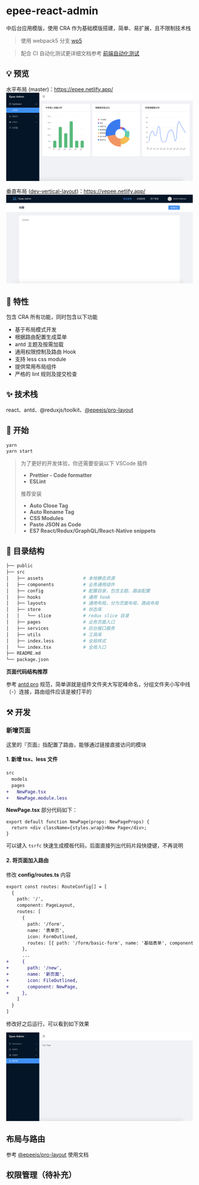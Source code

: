 # epee-react-admin

中后台应用模版，使用 CRA 作为基础模版搭建，简单、易扩展，且不限制技术栈

> 使用 webpack5 分支 [wp5](https://github.com/epeejs/epee-react-admin/tree/wp5)

> 配合 CI 自动化测试更详细文档参考 [前端自动化测试](https://epeejs.github.io/daydayup/zjw/auto-test)

## 💡 预览

水平布局 (master)：<https://epee.netlify.app/> ![hlayout](https://raw.githubusercontent.com/dobble11/aseets/master/hlayout.png)

垂直布局 ([dev-vertical-layout](https://github.com/dobble11/epee-react-admin-ts/tree/dev-vertical-layout))：<https://vepee.netlify.app/> ![vlayout](https://raw.githubusercontent.com/dobble11/aseets/master/vlayout.png)

## 🚀 特性

包含 CRA 所有功能，同时包含以下功能

- 基于布局模式开发
- 根据路由配置生成菜单
- antd 主题及按需加载
- 通用权限控制及路由 Hook
- 支持 less css module
- 提供常用布局组件
- 严格的 lint 规则及提交检查

## ✨ 技术栈

react、antd、@reduxjs/toolkit、[@epeejs/pro-layout](https://github.com/epeejs/react-components/tree/main/packages/pro-layout)

## 🏃 开始

```sh
yarn
yarn start
```

> 为了更好的开发体验，你还需要安装以下 VSCode 插件
>
> - **Prettier - Code formatter**
> - **ESLint**
>
> 推荐安装
>
> - **Auto Close Tag**
> - **Auto Rename Tag**
> - **CSS Modules**
> - **Paste JSON as Code**
> - **ES7 React/Redux/GraphQL/React-Native snippets**

## 🌳 目录结构

```sh
├── public
├── src
│   ├── assets               # 本地静态资源
│   ├── components           # 业务通用组件
│   ├── config               # 配置目录，包含主题、路由配置
│   ├── hooks                # 通用 hook
│   ├── layouts              # 通用布局，分为页面布局、路由布局
│   ├── store                # 状态库
│   │   └── slice            # redux slice 目录
│   ├── pages                # 业务页面入口
│   ├── services             # 后台接口服务
│   ├── utils                # 工具库
│   ├── index.less           # 全局样式
│   └── index.tsx            # 全局入口
├── README.md
└── package.json
```

**页面代码结构推荐**

参考 [antd pro](https://pro.ant.design/zh-CN/docs/folder/#%E9%A1%B5%E9%9D%A2%E4%BB%A3%E7%A0%81%E7%BB%93%E6%9E%84%E6%8E%A8%E8%8D%90) 规范，简单讲就是组件文件夹大写驼峰命名，分组文件夹小写中线（-）连接，路由组件应该是被打平的

## ⚒ 开发

### 新增页面

这里的『页面』指配置了路由，能够通过链接直接访问的模块

#### 1. 新增 tsx、less 文件

```diff
src
  models
  pages
+   NewPage.tsx
+   NewPage.module.less
```

**NewPage.tsx** 部分代码如下：

```tsx
export default function NewPage(props: NewPageProps) {
  return <div className={styles.wrap}>New Page</div>;
}
```

可以键入 `tsrfc` 快速生成模板代码，后面直接列出代码片段快捷键，不再说明

#### 2. 将页面加入路由

修改 **config/routes.ts** 内容

```diff
export const routes: RouteConfig[] = [
  {
    path: '/',
    component: PageLayout,
    routes: [
      {
        path: '/form',
        name: '表单页',
        icon: FormOutlined,
        routes: [{ path: '/form/basic-form', name: '基础表单', component: BasicForm }],
      },
      ...
+     {
+       path: '/new',
+       name: '新页面',
+       icon: FileOutlined,
+       component: NewPage,
+     },
    ]
  }
]
```

修改好之后运行，可以看到如下效果

![preview](https://raw.githubusercontent.com/dobble11/aseets/master/newpage.png)

## 布局与路由

参考 [@epeejs/pro-layout](https://github.com/epeejs/react-components/tree/main/packages/pro-layout) 使用文档

## 权限管理（待补充）

